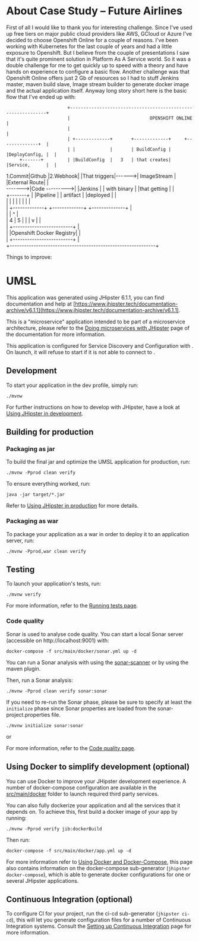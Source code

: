 
# About Case Study – Future Airlines

First of all I would like to thank you for interesting challenge.
Since I've used up free tiers on major public cloud providers like AWS, GCloud or Azure I've decided to choose Openshift Online for a couple of reasons. I've been working with Kubernetes for the last couple of years and had a little exposure to Openshift.
But I believe from the couple of presentations I saw that it's quite prominent solution in Platform As A Service world.
So it was a double challenge for me to get quickly up to speed with a theory and have hands on experience to configure a basic flow.
Another challenge was that Openshift Online offers just 2 Gb of resources so I had to stuff Jenkins master, maven build slave,
Image stream builder to generate docker image and the actual application itself.
Anyway long story short here is the basic flow that I've ended up with:

                           +-------------------------------------------------------------+                                      
                           |                              OPENSHIFT ONLINE               |                                      
                           |                                                             |                                      
                           | +-------------+       +-------------+     +--------------+  |                                      
                           | |             |       | BuildConfig |     |DeployConfig, |  |                                      
         +-------+         | |BuildConfig  |   3   | that creates|     |Service,      |  |                                      
 1.Commit|Github |2.Webhook| |That triggers|------>| ImageStream |     |External Route|  |                                      
 ------->|Code   --------->| |Jenkins      |       | with binary |     |that getting  |  |                                      
         +-------+         | |Pipeline     |       | artifact    |     |deployed      |  |                                      
                           | |             |       |             |     |              |  |                                      
                           | +-------------+       +-------------+     +--------------+  |                                      
                           |                               |                  ^          |                                      
                           |                             4 |                5 |          |
                           |                               v                  |          |                                      
                           |                              +-------------------------+    |                                      
                           |                              |Openshift Docker Registry|    |                                      
                           |                              +-------------------------+    |                                      
                           +-------------------------------------------------------------+                                      

Things to improve:





# UMSL

This application was generated using JHipster 6.1.1, you can find documentation and help at [https://www.jhipster.tech/documentation-archive/v6.1.1](https://www.jhipster.tech/documentation-archive/v6.1.1).

This is a "microservice" application intended to be part of a microservice architecture, please refer to the [Doing microservices with JHipster][] page of the documentation for more information.

This application is configured for Service Discovery and Configuration with . On launch, it will refuse to start if it is not able to connect to .

## Development

To start your application in the dev profile, simply run:

    ./mvnw

For further instructions on how to develop with JHipster, have a look at [Using JHipster in development][].

## Building for production

### Packaging as jar

To build the final jar and optimize the UMSL application for production, run:

    ./mvnw -Pprod clean verify

To ensure everything worked, run:

    java -jar target/*.jar

Refer to [Using JHipster in production][] for more details.

### Packaging as war

To package your application as a war in order to deploy it to an application server, run:

    ./mvnw -Pprod,war clean verify

## Testing

To launch your application's tests, run:

    ./mvnw verify

For more information, refer to the [Running tests page][].

### Code quality

Sonar is used to analyse code quality. You can start a local Sonar server (accessible on http://localhost:9001) with:

```
docker-compose -f src/main/docker/sonar.yml up -d
```

You can run a Sonar analysis with using the [sonar-scanner](https://docs.sonarqube.org/display/SCAN/Analyzing+with+SonarQube+Scanner) or by using the maven plugin.

Then, run a Sonar analysis:

```
./mvnw -Pprod clean verify sonar:sonar
```

If you need to re-run the Sonar phase, please be sure to specify at least the `initialize` phase since Sonar properties are loaded from the sonar-project.properties file.

```
./mvnw initialize sonar:sonar
```

or

For more information, refer to the [Code quality page][].

## Using Docker to simplify development (optional)

You can use Docker to improve your JHipster development experience. A number of docker-compose configuration are available in the [src/main/docker](src/main/docker) folder to launch required third party services.

You can also fully dockerize your application and all the services that it depends on.
To achieve this, first build a docker image of your app by running:

    ./mvnw -Pprod verify jib:dockerBuild

Then run:

    docker-compose -f src/main/docker/app.yml up -d

For more information refer to [Using Docker and Docker-Compose][], this page also contains information on the docker-compose sub-generator (`jhipster docker-compose`), which is able to generate docker configurations for one or several JHipster applications.

## Continuous Integration (optional)

To configure CI for your project, run the ci-cd sub-generator (`jhipster ci-cd`), this will let you generate configuration files for a number of Continuous Integration systems. Consult the [Setting up Continuous Integration][] page for more information.

[jhipster homepage and latest documentation]: https://www.jhipster.tech
[jhipster 6.1.1 archive]: https://www.jhipster.tech/documentation-archive/v6.1.1
[doing microservices with jhipster]: https://www.jhipster.tech/documentation-archive/v6.1.1/microservices-architecture/
[using jhipster in development]: https://www.jhipster.tech/documentation-archive/v6.1.1/development/
[using docker and docker-compose]: https://www.jhipster.tech/documentation-archive/v6.1.1/docker-compose
[using jhipster in production]: https://www.jhipster.tech/documentation-archive/v6.1.1/production/
[running tests page]: https://www.jhipster.tech/documentation-archive/v6.1.1/running-tests/
[code quality page]: https://www.jhipster.tech/documentation-archive/v6.1.1/code-quality/
[setting up continuous integration]: https://www.jhipster.tech/documentation-archive/v6.1.1/setting-up-ci/
